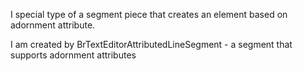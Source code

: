 I special type of a segment piece that creates an element based on adornment attribute.

I am created by BrTextEditorAttributedLineSegment - a segment that supports adornment attributes